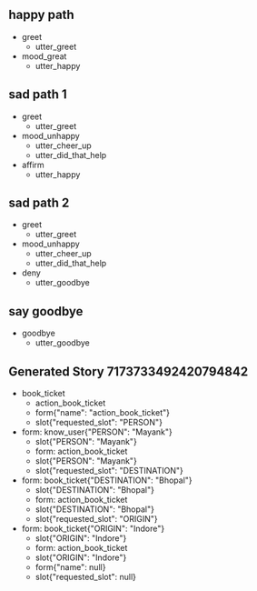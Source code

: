 ## happy path
* greet
  - utter_greet
* mood_great
  - utter_happy

## sad path 1
* greet
  - utter_greet
* mood_unhappy
  - utter_cheer_up
  - utter_did_that_help
* affirm
  - utter_happy

## sad path 2
* greet
  - utter_greet
* mood_unhappy
  - utter_cheer_up
  - utter_did_that_help
* deny
  - utter_goodbye

## say goodbye
* goodbye
  - utter_goodbye

## Generated Story 7173733492420794842
* book_ticket
    - action_book_ticket
    - form{"name": "action_book_ticket"}
    - slot{"requested_slot": "PERSON"}
* form: know_user{"PERSON": "Mayank"}
    - slot{"PERSON": "Mayank"}
    - form: action_book_ticket
    - slot{"PERSON": "Mayank"}
    - slot{"requested_slot": "DESTINATION"}
* form: book_ticket{"DESTINATION": "Bhopal"}
    - slot{"DESTINATION": "Bhopal"}
    - form: action_book_ticket
    - slot{"DESTINATION": "Bhopal"}
    - slot{"requested_slot": "ORIGIN"}
* form: book_ticket{"ORIGIN": "Indore"}
    - slot{"ORIGIN": "Indore"}
    - form: action_book_ticket
    - slot{"ORIGIN": "Indore"}
    - form{"name": null}
    - slot{"requested_slot": null}
